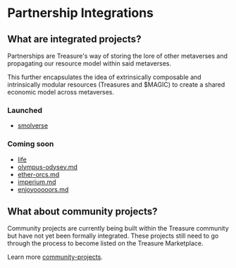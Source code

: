 # Partnership Integrations

## What are integrated projects?

Partnerships are Treasure's way of storing the lore of other metaverses and propagating our resource model within said metaverses.

This further encapsulates the idea of extrinsically composable and intrinsically modular resources (Treasures and $MAGIC) to create a shared economic model across metaverses.

### **Launched**

* [smolverse](smolverse/ "mention")

### **Coming soon**

* [life](life/ "mention")
* [olympus-odysey.md](olympus-odysey.md "mention")
* [ether-orcs.md](ether-orcs.md "mention")
* [imperium.md](imperium.md "mention")
* [enjoyooooors.md](enjoyooooors.md "mention")

## What about community projects?

Community projects are currently being built within the Treasure community but have not yet been formally integrated. These projects still need to go through the process to become listed on the Treasure Marketplace.

Learn more [community-projects](../community-projects/ "mention").
